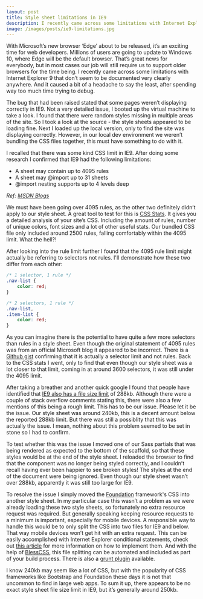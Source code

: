 ```yaml
---
layout: post
title: Style sheet limitations in IE9
description: I recently came across some limitations with Internet Explorer 9 that don’t seem to be documented very clearly anywhere, which caused a bit of a headache after spending way too much time trying to debug.
image: /images/posts/ie9-limitations.jpg
---
```


With Microsoft’s new browser ‘Edge’ about to be released, it’s an exciting time for web developers. Millions of users are going to update to Windows 10, where Edge will be the default browser. That’s great news for everybody, but in most cases our job will still require us to support older browsers for the time being. I recently came across some limitations with Internet Explorer 9 that don’t seem to be documented very clearly anywhere. And it caused a bit of a headache to say the least, after spending way too much time trying to debug.

The bug that had been raised stated that some pages weren’t displaying correctly in IE9. Not a very detailed issue, I booted up the virtual machine to take a look. I found that there were random styles missing in multiple areas of the site. So I took a look at the source - the style sheets appeared to be loading fine. Next I loaded up the local version, only to find the site was displaying correctly. However, in our local dev environment we weren’t bundling the CSS files together, this must have something to do with it.

I recalled that there was some kind CSS limit in IE9. After doing some research I confirmed that IE9 had the following limitations:

* A sheet may contain up to 4095 rules
* A sheet may @import up to 31 sheets
* @import nesting supports up to 4 levels deep

_Ref: [MSDN Blogs](http://blogs.msdn.com/b/ieinternals/archive/2011/05/14/10164546.aspx)_

We must have been going over 4095 rules, as the other two definitely didn’t apply to our style sheet. A great tool to test for this is [CSS Stats](http://cssstats.com/). It gives you a detailed analysis of your site’s CSS. Including the amount of rules, number of unique colors, font sizes and a lot of other useful stats. Our bundled CSS file only included around 2500 rules, falling comfortably within the 4095 limit. What the hell?!

After looking into the rule limit further I found that the 4095 rule limit might actually be referring to selectors not rules. I'll demonstrate how these two differ from each other:

```css
/* 1 selector, 1 rule */
.nav-list {
	color: red;
}

/* 2 selectors, 1 rule */
.nav-list,
.item-list {
	color: red;
}

```

As you can imagine there is the potential to have quite a few more selectors than rules in a style sheet. Even though the original statement of 4095 rules was from an official Microsoft blog it appeared to be incorrect. There is a [Github gist](https://gist.github.com/ericandrewlewis/8c850adb4d779aa42e13) confirming that it is actually a selector limit and not rules. Back to the CSS stats I went, only to find that even though our style sheet was a lot closer to that limit, coming in at around 3600 selectors, it was still under the 4095 limit.

After taking a breather and another quick google I found that people have identified that [IE9 also has a file size limit](http://stackoverflow.com/questions/11080560/does-ie9-have-a-file-size-limit-for-css) of 288kb. Although there were a couple of stack overflow comments stating this, there were also a few mentions of this being a rough limit. This has to be our issue. Please let it be the issue. Our style sheet was around 240kb, this is a decent amount below the reported 288kb limit. But there was still a possiblity that this was actually the issue. I mean, nothing about this problem seemed to be set in stone so I had to confirm.

To test whether this was the issue I moved one of our Sass partials that was being rendered as expected to the bottom of the scaffold, so that these styles would be at the end of the style sheet. I reloaded the browser to find that the component was no longer being styled correctly, and I couldn’t recall having ever been happier to see broken styles! The styles at the end of the document were being ignored. Even though our style sheet wasn’t over 288kb, apparently it was still too large for IE9.

To resolve the issue I simply moved the [Foundation](http://foundation.zurb.com/) framework's CSS into another style sheet. In my particular case this wasn’t a problem as we were already loading these two style sheets, so fortunately no extra resource request was required. But generally speaking keeping resource requests to a minimum is important, especially for mobile devices. A responsible way to handle this would be to only split the CSS into two files for IE9 and below. That way mobile devices won’t get hit with an extra request. This can be easily accomplished with Internet Explorer conditional statements, check out [this article](http://www.sitepoint.com/web-foundations/internet-explorer-conditional-comments/) for more information on how to implement them. And with the help of [BlessCSS](http://blesscss.com/), this file splitting can be automated and included as part of your build process. There is also a [grunt plugin](https://github.com/Ponginae/grunt-bless) available.

I know 240kb may seem like a lot of CSS, but with the popularity of CSS frameworks like Bootstrap and Foundation these days it is not that uncommon to find in large web apps. To sum it up, there appears to be no exact style sheet file size limit in IE9, but it’s generally around 250kb.
